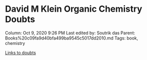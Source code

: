 # David M Klein Organic Chemistry Doubts

Column: Oct 9, 2020 9:26 PM
Last edited by: Soutrik das
Parent: Books%20c09fa9d40bfa499ba9545c5017dd2010.md
Tags: book, chemistry

[Links to doubts ](David%20M%20Klein%20Organic%20Chemistry%20Doubts%20e71957bc1ec1496bb5d137ab25538e7e/Links%20to%20doubts%20356e3763d3c844a1a84e6710ba68bd39.csv)